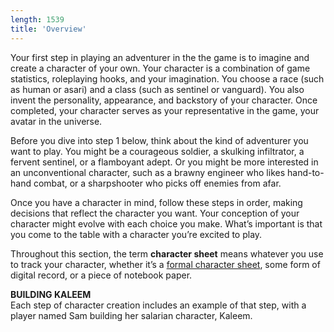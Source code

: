 ```yaml
---
length: 1539
title: 'Overview'
---
```


Your first step in playing an adventurer in the the game is to imagine and create a character of your own. Your character
is a combination of game statistics, roleplaying hooks, and your imagination. You choose a race (such as human or asari)
and a class (such as sentinel or vanguard). You also invent the personality, appearance, and backstory of your character.
Once completed, your character serves as your representative in the game, your avatar in the universe.

Before you dive into step 1 below, think about the kind of adventurer you want to play. You might be a courageous soldier,
a skulking infiltrator, a fervent sentinel, or a flamboyant adept. Or you might be more interested in an unconventional
character, such as a brawny engineer who likes hand-to-hand combat, or a sharpshooter who picks off enemies from afar.

Once you have a character in mind, follow these steps in order, making decisions that reflect the character you want. Your
conception of your character might evolve with each choice you make. What’s important is that you come to the table with
a character you’re excited to play.

Throughout this section, the term __character sheet__ means whatever you use to track your character, whether it’s a
[formal character sheet](/assets), some form of digital record, or a piece of notebook paper.

<v-alert type="info" :value="true">
<strong>BUILDING KALEEM</strong><br>
Each step of character creation includes an example of that step, with a player named Sam building her salarian character, Kaleem.
</v-alert>

<source-reference pages="6" source="basic"></source-reference>